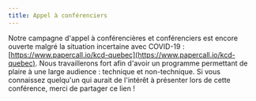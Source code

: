 ```yaml
---
title: Appel à conférenciers
---
```


Notre campagne d'appel à conférencières et conférenciers est encore ouverte malgré la situation incertaine avec COVID-19 : [https://www.papercall.io/kcd-quebec](https://www.papercall.io/kcd-quebec). Nous travaillerons fort afin d'avoir un programme permettant de plaire à une large audience : technique et non-technique. Si vous connaissez quelqu'un qui aurait de l'intérêt à présenter lors de cette conférence, merci de partager ce lien !
